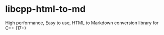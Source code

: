 # libcpp-html-to-md
High performance, Easy to use, HTML to Markdown conversion library for C++ (17+)
